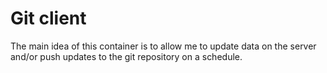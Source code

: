 # Git client
The main idea of this container is to allow me to update data on the server and/or push updates to the git repository on a schedule.
